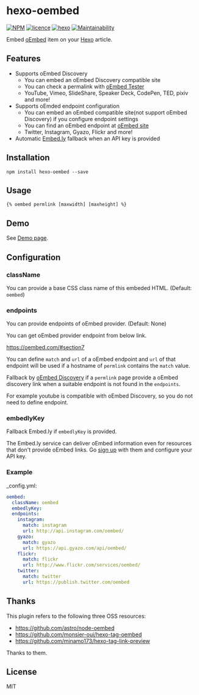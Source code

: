# hexo-oembed

[![NPM](https://nodei.co/npm/hexo-oembed.png)](https://nodei.co/npm/hexo-oembed/)
[![licence](https://img.shields.io/npm/l/hexo-oembed.svg?style=flat)](LICENSE)
[![hexo](https://img.shields.io/badge/Hexo-%3E%3D3.0-blue.svg?style=flat-square)](https://hexo.io)
[![Maintainability](https://api.codeclimate.com/v1/badges/ddfce94fa04983a9c7c7/maintainability)](https://codeclimate.com/github/hinastory/hexo-oembed/maintainability)

Embed [oEmbed](https://oembed.com/) item on your [Hexo](https://hexo.io/) article.

Features
--------

- Supports oEmbed Discovery
  - You can embed an oEmbed Discovery compatible site
  - You can check a permalink with [oEmbed Tester](http://oembed.frdnspnzr.de/)
  - YouTube, Vimeo, SlideShare, Speaker Deck, CodePen, TED, pixiv and more!
- Supports oEmded endpoint configuration
  - You can embed an oEmbed compatible site(not support oEmbed Discovery) if you configure endpoint settings
  - You can find an oEmbed endpoint at [oEmbed site](https://oembed.com/#section7)
  - Twitter, Instagram, Gyazo, Flickr and more!
- Automatic [Embed.ly](http://embed.ly/) fallback when an API key is provided

## Installation

`npm install hexo-oembed --save`

## Usage

`{% oembed permlink [maxwidth] [maxheight] %}`

## Demo

See [Demo page](https://hinastory.github.io/cats-cats-cats/hexo-oembed-demo/).

## Configuration

### className

You can provide a base CSS class name of this embeded HTML.
(Default: `oembed`)

### endpoints

You can provide endpoints of oEmbed provider.
(Default: None)

You can get oEmbed provider endpoint from below link.

https://oembed.com/#section7

You can define `match` and `url` of a oEmbed endpoint and  `url` of that endpoint will be used if a hostname of `permlink` contains the `match` value.

Fallback by [oEmbed Discovery](https://oembed.com/#section4) if a `permlink` page provide a oEmbed discovery link when a suitable endpoint is not found in the `endpoints`.

For example youtube is compatible with oEmbed Discovery, so you do not need to define endpoint.

### embedlyKey

Fallback Embed.ly if `embedlyKey` is provided.

The Embed.ly service can deliver oEmbed information even for resources
that don't provide oEmbed links. Go
[sign up](https://app.embed.ly/pricing/free) with them and configure your API key.

### Example

_config.yml:

```yaml
oembed:
  className: oembed
  embedlyKey:
  endpoints:
    instagram:
      match: instagram
      url: http://api.instagram.com/oembed/
    gyazo:
      match: gyazo
      url: https://api.gyazo.com/api/oembed/
    flickr:
      match: flickr
      url: http://www.flickr.com/services/oembed/
    twitter:
      match: twitter
      url: https://publish.twitter.com/oembed      
```

## Thanks

This plugin refers to the following three OSS resources:

- https://github.com/astro/node-oembed
- https://github.com/monsier-oui/hexo-tag-oembed
- https://github.com/minamo173/hexo-tag-link-preview

Thanks to them.

## License

MIT
